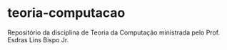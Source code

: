 # teoria-computacao
Repositório da disciplina de Teoria da Computação ministrada pelo Prof. Esdras Lins Bispo Jr.
